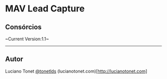 # MAV Lead Capture
## Consórcios

~Current Version:1.1~

___

## Autor
Luciano Tonet [@tonetlds](https://github.com/tonetlds)
(lucianotonet.com)[http://lucianotonet.com]
